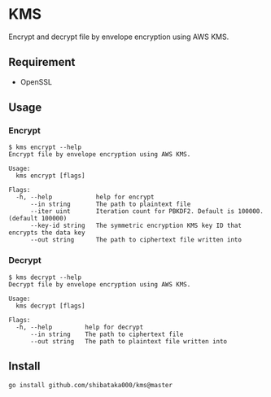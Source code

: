 # KMS

Encrypt and decrypt file by envelope encryption using AWS KMS.

## Requirement
- OpenSSL

## Usage

### Encrypt
```
$ kms encrypt --help
Encrypt file by envelope encryption using AWS KMS.

Usage:
  kms encrypt [flags]

Flags:
  -h, --help            help for encrypt
      --in string       The path to plaintext file
      --iter uint       Iteration count for PBKDF2. Default is 100000. (default 100000)
      --key-id string   The symmetric encryption KMS key ID that encrypts the data key
      --out string      The path to ciphertext file written into
```

### Decrypt
```
$ kms decrypt --help
Decrypt file by envelope encryption using AWS KMS.

Usage:
  kms decrypt [flags]

Flags:
  -h, --help         help for decrypt
      --in string    The path to ciphertext file
      --out string   The path to plaintext file written into
```

## Install
```
go install github.com/shibataka000/kms@master
```
